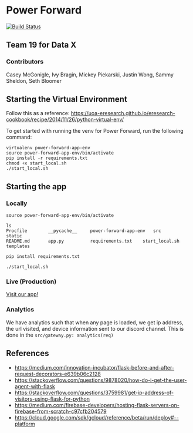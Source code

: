 # Power Forward

[![Build Status](https://www.travis-ci.com/JustinRWong/power-forward.svg?token=PypfBCP6DVTswgKuxbJa&branch=main)](https://www.travis-ci.com/JustinRWong/power-forward)

## Team 19 for Data X

### Contributors
Casey McGonigle, Ivy Bragin, Mickey Piekarski, Justin Wong,  Sammy Sheldon, Seth Bloomer

## Starting the Virtual Environment

Follow this as a reference: https://uoa-eresearch.github.io/eresearch-cookbook/recipe/2014/11/26/python-virtual-env/


To get started with running the venv for Power Forward, run the following command:
```
virtualenv power-forward-app-env
source power-forward-app-env/bin/activate
pip install -r requirements.txt
chmod +x start_local.sh
./start_local.sh
```


## Starting the app

### Locally
```
source power-forward-app-env/bin/activate

ls
Procfile		__pycache__		power-forward-app-env	src			static
README.md		app.py			requirements.txt	start_local.sh		templates

pip install requirements.txt

./start_local.sh
```

### Live (Production)
[Visit our app!](http://power-forward.herokuapp.com/)


### Analytics
We have analytics such that when any page is loaded, we get ip address, the url visited, and device information sent to our discord channel. This is done in the `src/gateway.py: analytics(req)`

## References
- https://medium.com/innovation-incubator/flask-before-and-after-request-decorators-e639b06c2128
- https://stackoverflow.com/questions/9878020/how-do-i-get-the-user-agent-with-flask
- https://stackoverflow.com/questions/3759981/get-ip-address-of-visitors-using-flask-for-python
- https://medium.com/firebase-developers/hosting-flask-servers-on-firebase-from-scratch-c97cfb204579
- https://cloud.google.com/sdk/gcloud/reference/beta/run/deploy#--platform
